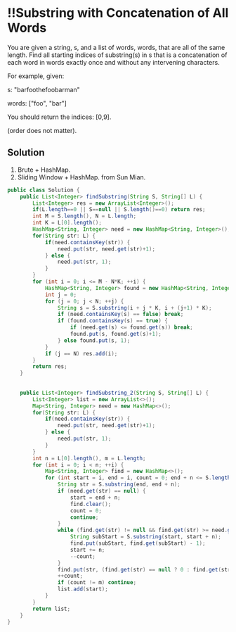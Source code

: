 # !!Substring with Concatenation of All Words

You are given a string, s, and a list of words, words, that are all of the same length. Find all starting indices of substring(s) in s that is a concatenation of each word in words exactly once and without any intervening characters.

For example, given:

s: "barfoothefoobarman"

words: ["foo", "bar"]

You should return the indices: [0,9].

(order does not matter).

## Solution

1. Brute + HashMap.
2. Sliding Window + HashMap. from Sun Mian.

```java
public class Solution {
    public List<Integer> findSubstring(String S, String[] L) {
        List<Integer> res = new ArrayList<Integer>();
        if(L.length==0 || S==null || S.length()==0) return res;
        int M = S.length(), N = L.length;
        int K = L[0].length();
        HashMap<String, Integer> need = new HashMap<String, Integer>();
        for(String str: L) {
            if(need.containsKey(str)) {
                need.put(str, need.get(str)+1);
            } else {
                need.put(str, 1);
            }
        }
        for (int i = 0; i <= M - N*K; ++i) {
            HashMap<String, Integer> found = new HashMap<String, Integer>();
            int j = 0;
            for (j = 0; j < N; ++j) {
                String s = S.substring(i + j * K, i + (j+1) * K);
                if (need.containsKey(s) == false) break;
                if (found.containsKey(s) == true) {
                    if (need.get(s) <= found.get(s)) break;
                    found.put(s, found.get(s)+1);
                } else found.put(s, 1);
            }
            if (j == N) res.add(i);
        }
        return res;
    }
    
    
    public List<Integer> findSubstring_2(String S, String[] L) {
        List<Integer> list = new ArrayList<>();
        Map<String, Integer> need = new HashMap<>();
        for(String str: L) {
            if(need.containsKey(str)) {
                need.put(str, need.get(str)+1);
            } else {
                need.put(str, 1);
            }
        }
        int n = L[0].length(), m = L.length;
        for (int i = 0; i < n; ++i) {
            Map<String, Integer> find = new HashMap<>();
            for (int start = i, end = i, count = 0; end + n <= S.length(); end += n) {
                String str = S.substring(end, end + n);
                if (need.get(str) == null) {
                    start = end + n;
                    find.clear();
                    count = 0;
                    continue;
                }
                while (find.get(str) != null && find.get(str) >= need.get(str)) {
                    String subStart = S.substring(start, start + n);
                    find.put(subStart, find.get(subStart) - 1);
                    start += n;
                    --count;
                }
                find.put(str, (find.get(str) == null ? 0 : find.get(str)) + 1);
                ++count;
                if (count != m) continue;
                list.add(start);
            }
        }
        return list;
    }
}
```